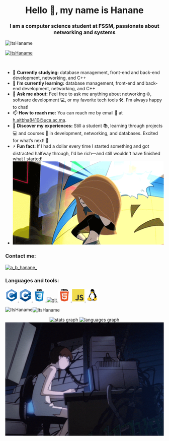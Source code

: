 <h1 align="center">Hello 👋, my name is Hanane</h1>
<h3 align="center">I am a computer science student at FSSM, passionate about networking and systems</h3>

<p align="left"> 
  <img src="https://komarev.com/ghpvc/?username=ItsHaname&label=Profile%20views&color=0e75b6&style=flat" alt="ItsHaname" />
</p>

<p align="left"> 
  <a href="https://github.com/ryo-ma/github-profile-trophy">
    <img src="https://github-profile-trophy.vercel.app/?username=ItsHaname" alt="ItsHaname" />
  </a> 
</p>

<p align="left"> 
  <a href="https://twitter.com/" target="blank">
    <img src="https://img.shields.io/twitter/follow/?logo=twitter&style=for-the-badge" alt="" />
  </a> 
</p>

- 🔭 **Currently studying:** database management, front-end and back-end development, networking, and C++  
- 🌱 **I’m currently learning:** database management, front-end and back-end development, networking, and C++  
- 💬 **Ask me about:** Feel free to ask me anything about networking 🌐, software development 💻, or my favorite tech tools 🛠️. I'm always happy to chat!  
- 📫 **How to reach me:** You can reach me by email 📧 at h.aitbha8410@uca.ac.ma.  
- 📄 **Discover my experiences:** Still a student 📚, learning through projects 💻 and courses 📝 in development, networking, and databases. Excited for what’s next! 🚀  
- ⚡ **Fun fact:** If I had a dollar every time I started something and got distracted halfway through, I'd be rich—and still wouldn't have finished what I started!
- <img src="kim possible hair flip GIF.gif">

<h3 align="left">Contact me:</h3>
<p align="left"> 
  <a href="https://instagram.com/a_b_hanane_" target="blank">
    <img align="center" src="https://raw.githubusercontent.com/rahuldkjain/github-profile-readme-generator/master/src/images/icons/Social/instagram.svg" alt="a_b_hanane_" height="30" width="40" />
  </a>
</p>

<h3 align="left">Languages and tools:</h3>
<p align="left">
  <a href="https://www.cprogramming.com/" target="_blank" rel="noreferrer">
    <img src="https://raw.githubusercontent.com/devicons/devicon/master/icons/c/c-original.svg" alt="c" width="40" height="40"/> 
  </a>
  <a href="https://www.w3schools.com/cpp/" target="_blank" rel="noreferrer">
    <img src="https://raw.githubusercontent.com/devicons/devicon/master/icons/cplusplus/cplusplus-original.svg" alt="cpp" width="40" height="40"/> 
  </a>
  <a href="https://www.w3schools.com/css/" target="_blank" rel="noreferrer">
    <img src="https://raw.githubusercontent.com/devicons/devicon/master/icons/css3/css3-original-wordmark.svg" alt="css3" width="40" height="40"/> 
  </a>
  <a href="https://git-scm.com/" target="_blank" rel="noreferrer">
    <img src="https://www.vectorlogo.zone/logos/git-scm/git-scm-icon.svg" alt="git" width="40" height="40"/> 
  </a>
  <a href="https://www.w3.org/html/" target="_blank" rel="noreferrer">
    <img src="https://raw.githubusercontent.com/devicons/devicon/master/icons/html5/html5-original-wordmark.svg" alt="html5" width="40" height="40"/> 
  </a>
  <a href="https://developer.mozilla.org/en-US/docs/Web/JavaScript" target="_blank" rel="noreferrer">
    <img src="https://raw.githubusercontent.com/devicons/devicon/master/icons/javascript/javascript-original.svg" alt="javascript" width="40" height="40"/> 
  </a>
  <a href="https://www.linux.org/" target="_blank" rel="noreferrer">
    <img src="https://raw.githubusercontent.com/devicons/devicon/master/icons/linux/linux-original.svg" alt="linux" width="40" height="40"/> 
  </a>
</p>

<p><img align="left" src="https://github-readme-stats.vercel.app/api/top-langs?username=ItsHaname&show_icons=true&locale=en&layout=compact" alt="ItsHaname" /></p>
<p><img align="center" src="https://github-readme-streak-stats.herokuapp.com/?user=ItsHaname&" alt="ItsHaname" /></p>

<div align="center"> 
  <img src="https://github-readme-stats.vercel.app/api?username=ItsHaname&hide_title=false&hide_rank=false&show_icons=true&include_all_commits=true&count_private=true&disable_animations=false&theme=dracula&locale=en&hide_border=false" height="150" alt="stats graph" /> 
  <img src="https://github-readme-stats.vercel.app/api/top-langs?username=ItsHaname&locale=en&hide_title=false&layout=compact&card_width=320&langs_count=5&theme=dracula&hide_border=false" height="150" alt="languages graph" /> 
</div>

<img src="serial experiments lain GIF.gif" alt="Serial Experiments Lain GIF" width="100%" height="50%">
